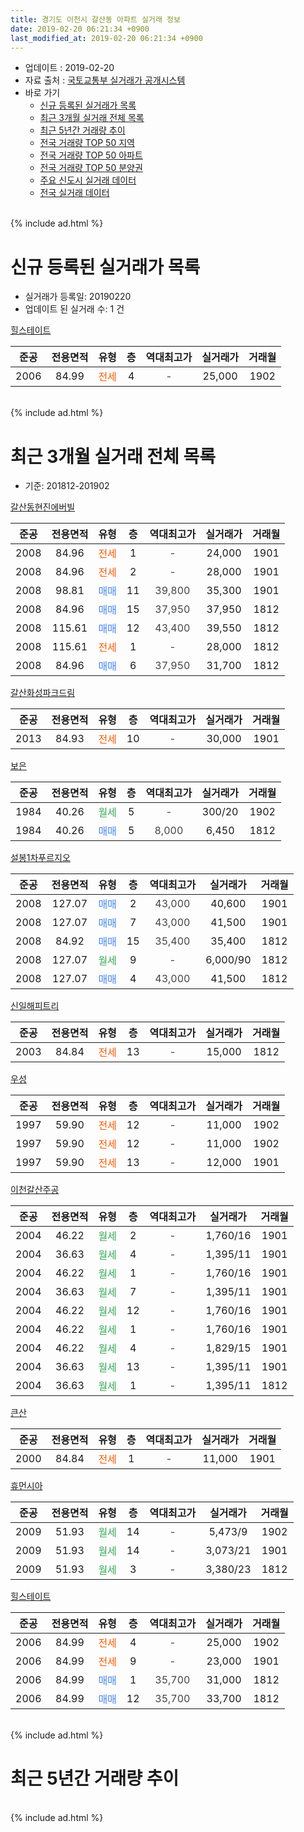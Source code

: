 ```yaml
---
title: 경기도 이천시 갈산동 아파트 실거래 정보
date: 2019-02-20 06:21:34 +0900
last_modified_at: 2019-02-20 06:21:34 +0900
---
```


* 업데이트 : 2019-02-20
* 자료 출처 : [국토교통부 실거래가 공개시스템](http://rt.molit.go.kr)
* 바로 가기
    * [신규 등록된 실거래가 목록](#신규-등록된-실거래가-목록)
    * [최근 3개월 실거래 전체 목록](#최근-3개월-실거래-전체-목록)
    * [최근 5년간 거래량 추이](#최근-5년간-거래량-추이)
    * [전국 거래량 TOP 50 지역](https://inasie.github.io/apt-trade-info/최근-3개월-전국에서-가장-거래가-많이-발생한-지역)
    * [전국 거래량 TOP 50 아파트](https://inasie.github.io/apt-trade-info/최근-3개월-전국에서-가장-거래가-많이-발생한-아파트)
    * [전국 거래량 TOP 50 분양권](https://inasie.github.io/apt-trade-info/최근-3개월-전국에서-가장-거래가-많이-발생한-분양권)
    * [주요 신도시 실거래 데이터](https://inasie.github.io/apt-trade-info/주요-신도시)
    * [전국 실거래 데이터](https://inasie.github.io/apt-trade-info/전국)
<br>
{% include ad.html %}
<br>

# 신규 등록된 실거래가 목록
* 실거래가 등록일: 20190220
* 업데이트 된 실거래 수: 1 건


[힐스테이트](https://search.naver.com/search.naver?query=%EA%B2%BD%EA%B8%B0%EB%8F%84+%EC%9D%B4%EC%B2%9C%EC%8B%9C+%EA%B0%88%EC%82%B0%EB%8F%99+%ED%9E%90%EC%8A%A4%ED%85%8C%EC%9D%B4%ED%8A%B8)

|준공|전용면적|유형|층|역대최고가|실거래가|거래월|
|:---:|:---:|:---:|:---:|:---:|:---:|:---:|
|2006|84.99|<span style="color:#ff5a00">전세</span>|4|<span style="color:#444444">-</span>|25,000|1902|


<br>
{% include ad.html %}
<br>

# 최근 3개월 실거래 전체 목록
* 기준: 201812-201902


[갈산동현진에버빌](https://search.naver.com/search.naver?query=%EA%B2%BD%EA%B8%B0%EB%8F%84+%EC%9D%B4%EC%B2%9C%EC%8B%9C+%EA%B0%88%EC%82%B0%EB%8F%99+%EA%B0%88%EC%82%B0%EB%8F%99%ED%98%84%EC%A7%84%EC%97%90%EB%B2%84%EB%B9%8C)

|준공|전용면적|유형|층|역대최고가|실거래가|거래월|
|:---:|:---:|:---:|:---:|:---:|:---:|:---:|
|2008|84.96|<span style="color:#ff5a00">전세</span>|1|<span style="color:#444444">-</span>|24,000|1901|
|2008|84.96|<span style="color:#ff5a00">전세</span>|2|<span style="color:#444444">-</span>|28,000|1901|
|2008|98.81|<span style="color:#4285f3">매매</span>|11|<span style="color:#444444">39,800</span>|35,300|1901|
|2008|84.96|<span style="color:#4285f3">매매</span>|15|<span style="color:#444444">37,950</span>|37,950|1812|
|2008|115.61|<span style="color:#4285f3">매매</span>|12|<span style="color:#444444">43,400</span>|39,550|1812|
|2008|115.61|<span style="color:#ff5a00">전세</span>|1|<span style="color:#444444">-</span>|28,000|1812|
|2008|84.96|<span style="color:#4285f3">매매</span>|6|<span style="color:#444444">37,950</span>|31,700|1812|

[갈산화성파크드림](https://search.naver.com/search.naver?query=%EA%B2%BD%EA%B8%B0%EB%8F%84+%EC%9D%B4%EC%B2%9C%EC%8B%9C+%EA%B0%88%EC%82%B0%EB%8F%99+%EA%B0%88%EC%82%B0%ED%99%94%EC%84%B1%ED%8C%8C%ED%81%AC%EB%93%9C%EB%A6%BC)

|준공|전용면적|유형|층|역대최고가|실거래가|거래월|
|:---:|:---:|:---:|:---:|:---:|:---:|:---:|
|2013|84.93|<span style="color:#ff5a00">전세</span>|10|<span style="color:#444444">-</span>|30,000|1901|

[보은](https://search.naver.com/search.naver?query=%EA%B2%BD%EA%B8%B0%EB%8F%84+%EC%9D%B4%EC%B2%9C%EC%8B%9C+%EA%B0%88%EC%82%B0%EB%8F%99+%EB%B3%B4%EC%9D%80)

|준공|전용면적|유형|층|역대최고가|실거래가|거래월|
|:---:|:---:|:---:|:---:|:---:|:---:|:---:|
|1984|40.26|<span style="color:#34a853">월세</span>|5|<span style="color:#444444">-</span>|300/20|1902|
|1984|40.26|<span style="color:#4285f3">매매</span>|5|<span style="color:#444444">8,000</span>|6,450|1812|

[설봉1차푸르지오](https://search.naver.com/search.naver?query=%EA%B2%BD%EA%B8%B0%EB%8F%84+%EC%9D%B4%EC%B2%9C%EC%8B%9C+%EA%B0%88%EC%82%B0%EB%8F%99+%EC%84%A4%EB%B4%891%EC%B0%A8%ED%91%B8%EB%A5%B4%EC%A7%80%EC%98%A4)

|준공|전용면적|유형|층|역대최고가|실거래가|거래월|
|:---:|:---:|:---:|:---:|:---:|:---:|:---:|
|2008|127.07|<span style="color:#4285f3">매매</span>|2|<span style="color:#444444">43,000</span>|40,600|1901|
|2008|127.07|<span style="color:#4285f3">매매</span>|7|<span style="color:#444444">43,000</span>|41,500|1901|
|2008|84.92|<span style="color:#4285f3">매매</span>|15|<span style="color:#444444">35,400</span>|35,400|1812|
|2008|127.07|<span style="color:#34a853">월세</span>|9|<span style="color:#444444">-</span>|6,000/90|1812|
|2008|127.07|<span style="color:#4285f3">매매</span>|4|<span style="color:#444444">43,000</span>|41,500|1812|

[신일해피트리](https://search.naver.com/search.naver?query=%EA%B2%BD%EA%B8%B0%EB%8F%84+%EC%9D%B4%EC%B2%9C%EC%8B%9C+%EA%B0%88%EC%82%B0%EB%8F%99+%EC%8B%A0%EC%9D%BC%ED%95%B4%ED%94%BC%ED%8A%B8%EB%A6%AC)

|준공|전용면적|유형|층|역대최고가|실거래가|거래월|
|:---:|:---:|:---:|:---:|:---:|:---:|:---:|
|2003|84.84|<span style="color:#ff5a00">전세</span>|13|<span style="color:#444444">-</span>|15,000|1812|

[우성](https://search.naver.com/search.naver?query=%EA%B2%BD%EA%B8%B0%EB%8F%84+%EC%9D%B4%EC%B2%9C%EC%8B%9C+%EA%B0%88%EC%82%B0%EB%8F%99+%EC%9A%B0%EC%84%B1)

|준공|전용면적|유형|층|역대최고가|실거래가|거래월|
|:---:|:---:|:---:|:---:|:---:|:---:|:---:|
|1997|59.90|<span style="color:#ff5a00">전세</span>|12|<span style="color:#444444">-</span>|11,000|1902|
|1997|59.90|<span style="color:#ff5a00">전세</span>|12|<span style="color:#444444">-</span>|11,000|1902|
|1997|59.90|<span style="color:#ff5a00">전세</span>|13|<span style="color:#444444">-</span>|12,000|1901|

[이천갈산주공](https://search.naver.com/search.naver?query=%EA%B2%BD%EA%B8%B0%EB%8F%84+%EC%9D%B4%EC%B2%9C%EC%8B%9C+%EA%B0%88%EC%82%B0%EB%8F%99+%EC%9D%B4%EC%B2%9C%EA%B0%88%EC%82%B0%EC%A3%BC%EA%B3%B5)

|준공|전용면적|유형|층|역대최고가|실거래가|거래월|
|:---:|:---:|:---:|:---:|:---:|:---:|:---:|
|2004|46.22|<span style="color:#34a853">월세</span>|2|<span style="color:#444444">-</span>|1,760/16|1901|
|2004|36.63|<span style="color:#34a853">월세</span>|4|<span style="color:#444444">-</span>|1,395/11|1901|
|2004|46.22|<span style="color:#34a853">월세</span>|1|<span style="color:#444444">-</span>|1,760/16|1901|
|2004|36.63|<span style="color:#34a853">월세</span>|7|<span style="color:#444444">-</span>|1,395/11|1901|
|2004|46.22|<span style="color:#34a853">월세</span>|12|<span style="color:#444444">-</span>|1,760/16|1901|
|2004|46.22|<span style="color:#34a853">월세</span>|1|<span style="color:#444444">-</span>|1,760/16|1901|
|2004|46.22|<span style="color:#34a853">월세</span>|4|<span style="color:#444444">-</span>|1,829/15|1901|
|2004|36.63|<span style="color:#34a853">월세</span>|13|<span style="color:#444444">-</span>|1,395/11|1901|
|2004|36.63|<span style="color:#34a853">월세</span>|1|<span style="color:#444444">-</span>|1,395/11|1812|

[큰산](https://search.naver.com/search.naver?query=%EA%B2%BD%EA%B8%B0%EB%8F%84+%EC%9D%B4%EC%B2%9C%EC%8B%9C+%EA%B0%88%EC%82%B0%EB%8F%99+%ED%81%B0%EC%82%B0)

|준공|전용면적|유형|층|역대최고가|실거래가|거래월|
|:---:|:---:|:---:|:---:|:---:|:---:|:---:|
|2000|84.84|<span style="color:#ff5a00">전세</span>|1|<span style="color:#444444">-</span>|11,000|1901|

[휴먼시아](https://search.naver.com/search.naver?query=%EA%B2%BD%EA%B8%B0%EB%8F%84+%EC%9D%B4%EC%B2%9C%EC%8B%9C+%EA%B0%88%EC%82%B0%EB%8F%99+%ED%9C%B4%EB%A8%BC%EC%8B%9C%EC%95%84)

|준공|전용면적|유형|층|역대최고가|실거래가|거래월|
|:---:|:---:|:---:|:---:|:---:|:---:|:---:|
|2009|51.93|<span style="color:#34a853">월세</span>|14|<span style="color:#444444">-</span>|5,473/9|1902|
|2009|51.93|<span style="color:#34a853">월세</span>|14|<span style="color:#444444">-</span>|3,073/21|1901|
|2009|51.93|<span style="color:#34a853">월세</span>|3|<span style="color:#444444">-</span>|3,380/23|1812|

[힐스테이트](https://search.naver.com/search.naver?query=%EA%B2%BD%EA%B8%B0%EB%8F%84+%EC%9D%B4%EC%B2%9C%EC%8B%9C+%EA%B0%88%EC%82%B0%EB%8F%99+%ED%9E%90%EC%8A%A4%ED%85%8C%EC%9D%B4%ED%8A%B8)

|준공|전용면적|유형|층|역대최고가|실거래가|거래월|
|:---:|:---:|:---:|:---:|:---:|:---:|:---:|
|2006|84.99|<span style="color:#ff5a00">전세</span>|4|<span style="color:#444444">-</span>|25,000|1902|
|2006|84.99|<span style="color:#ff5a00">전세</span>|9|<span style="color:#444444">-</span>|23,000|1901|
|2006|84.99|<span style="color:#4285f3">매매</span>|1|<span style="color:#444444">35,700</span>|31,000|1812|
|2006|84.99|<span style="color:#4285f3">매매</span>|12|<span style="color:#444444">35,700</span>|33,700|1812|


<br>
{% include ad.html %}
<br>

# 최근 5년간 거래량 추이


<div style="width:100%;">
    <canvas id="deal_progress" height="200"></canvas>
</div>

<script>
new Chart(document.getElementById("deal_progress"), {
    type: 'line',
    data: {
        labels: ['201402','201403','201404','201405','201406','201407','201408','201409','201410','201411','201412','201501','201502','201503','201504','201505','201506','201507','201508','201509','201510','201511','201512','201601','201602','201603','201604','201605','201606','201607','201608','201609','201610','201611','201612','201701','201702','201703','201704','201705','201706','201707','201708','201709','201710','201711','201712','201801','201802','201803','201804','201805','201806','201807','201808','201809','201810','201811','201812','201901','201902'],
        datasets: [{
            label: '매매',
            pointRadius: 1,
            data: [14, 12, 8, 10, 12, 17, 22, 12, 18, 13, 10, 9, 11, 23, 17, 13, 13, 9, 6, 5, 8, 8, 7, 12, 7, 6, 8, 7, 8, 11, 10, 14, 13, 9, 12, 3, 11, 12, 10, 9, 12, 12, 16, 11, 9, 11, 6, 7, 14, 9, 16, 3, 6, 5, 10, 11, 8, 7, 8, 3, 0],
            borderColor: "rgba(255, 201, 14, 1)",
            backgroundColor: "rgba(255, 201, 14, 0.5)",
            fill: false,
            lineTension: 0
        },{
            label: '전월세',
            pointRadius: 1,
            data: [14, 6, 5, 1, 8, 6, 6, 7, 4, 5, 12, 5, 5, 3, 1, 4, 6, 6, 3, 4, 10, 8, 4, 4, 17, 2, 9, 5, 4, 5, 4, 5, 10, 4, 12, 6, 6, 6, 3, 3, 7, 5, 6, 3, 6, 4, 4, 13, 5, 4, 4, 3, 1, 5, 3, 9, 7, 5, 5, 15, 5],
            borderColor: "rgba(0, 141, 185, 1)",
            backgroundColor: "rgba(0, 141, 185, 0.5)",
            fill: false,
            lineTension: 0
        }
        ]
    },
    options: {
        responsive: true,
        title: {
            display: false
        },
        tooltips: {
            mode: 'index',
            intersect: false
        },
        hover: {
            mode: 'nearest',
            intersect: true
        },
        scales: {
            xAxes: [{
                display: true,
                scaleLabel: {
                    display: true,
                    labelString: '년/월'
                }
            }],
            yAxes: [{
                display: true,
                ticks: {
                    suggestedMin: 0,
                },
                scaleLabel: {
                    display: true,
                    labelString: '실거래 수'
                }
            }]
        }
    }
});

</script>


<br>
{% include ad.html %}
<br>

